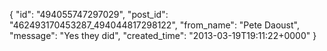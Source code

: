  {
   "id": "494055747297029",
   "post_id": "462493170453287_494044817298122",
   "from_name": "Pete Daoust",
   "message": "Yes they did",
   "created_time": "2013-03-19T19:11:22+0000"
 }
